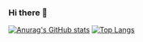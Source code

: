 ### Hi there 👋

[![Anurag's GitHub stats](https://github-readme-stats.vercel.app/api?username=SalvoPolizzi)](https://github.com/anuraghazra/github-readme-stats)
[![Top Langs](https://github-readme-stats.vercel.app/api/top-langs/?username=SalvoPolizzi)](https://github.com/anuraghazra/github-readme-stats)
